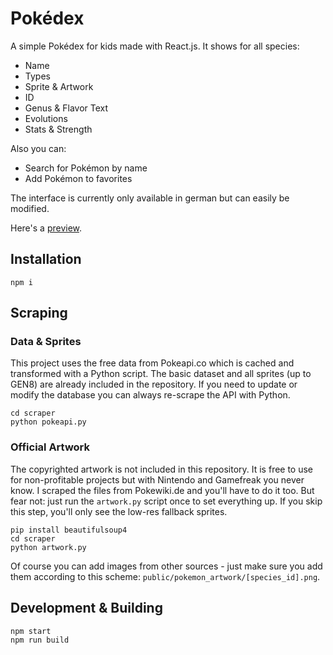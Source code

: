 # Pokédex

A simple Pokédex for kids made with React.js. It shows for all species:
- Name
- Types
- Sprite & Artwork
- ID
- Genus & Flavor Text
- Evolutions
- Stats & Strength

Also you can:
- Search for Pokémon by name
- Add Pokémon to favorites

The interface is currently only available in german but can easily be modified.

Here's a [preview](https://pokedex.addictivity.de).

## Installation
    npm i

## Scraping

### Data & Sprites

This project uses the free data from Pokeapi.co which is cached and transformed with a Python script. The basic dataset and all sprites (up to GEN8) are already included in the repository. If you need to update or modify the database you can always re-scrape the API with Python.

    cd scraper
    python pokeapi.py

### Official Artwork

The copyrighted artwork is not included in this repository. It is free to use for non-profitable projects but with Nintendo and Gamefreak you never know. I scraped the files from Pokewiki.de and you'll have to do it too. But fear not: just run the `artwork.py` script once to set everything up. If you skip this step, you'll only see the low-res fallback sprites.

    pip install beautifulsoup4
    cd scraper
    python artwork.py

Of course you can add images from other sources - just make sure you add them according to this scheme: `public/pokemon_artwork/[species_id].png`.

## Development & Building

    npm start
    npm run build